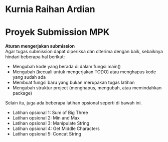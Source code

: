 # Kurnia Raihan Ardian
# Proyek Submission MPK 

**Aturan mengerjakan submission**<br>
Agar tugas submission dapat diperiksa dan diterima dengan baik, sebaiknya hindari beberapa hal berikut:

- Mengubah kode yang berada di dalam fungsi main()
- Mengubah (kecuali untuk mengerjakan TODO) atau menghapus kode yang sudah ada
- Membuat fungsi baru yang bukan merupakan tugas latihan
- Mengubah struktur project (menghapus, mengubah, atau memindahkan package)

Selain itu, juga ada beberapa latihan opsional seperti di bawah ini.

- Latihan opsional 1: Sum of Big Three 
- Latihan opsional 2: Min and Max 
- Latihan opsional 3: Manipulate String
- Latihan opsional 4: Get Middle Characters
- Latihan opsional 5: Concat String 
